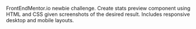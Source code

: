 FrontEndMentor.io newbie challenge. Create stats preview component using HTML and CSS given screenshots of the desired result. Includes responsive desktop and mobile layouts.
